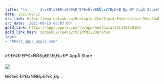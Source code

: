 ```yaml
---
title: "\n      â\x80\x8EÐ\x9FÐ¾Ð´ÐºÐ»Ñ\x8EÑ\x87ÐµÐ½Ð¸Ðµ Ðº AppÂ Store\n    "
date: 2021-09-15
src_link: https://www.notion.so/Huetopia-ZealTopia-Interactive-9ecc26abbcf74fc28da1e9a4f31025e1
src_date: '2021-09-15 08:07:00'
gold_link: https://apps.apple.com/ru/app/huetopia/id1145920150
gold_link_hash: 50da665277e45127931dfd2283a31d98
tags:
- '#host_apps_apple_com'
---
```






















 âÐÐ¾Ð´ÐºÐ»ÑÑÐµÐ½Ð¸Ðµ Ðº AppÂ Store
 







































![](/assets/images/icons/apps-02daf211a48ed1f493ea452fb3e1ca38.png)




 ÐÐ¾Ð´ÐºÐ»ÑÑÐµÐ½Ð¸Ðµ...
